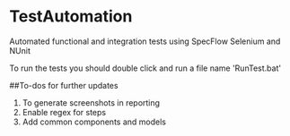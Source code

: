 # TestAutomation
 Automated functional and integration tests using SpecFlow Selenium and NUnit

To run the tests you should double click and run a file name 'RunTest.bat'

##To-dos for further updates 
1. To generate screenshots in reporting
2. Enable regex for steps
3. Add common components and models

